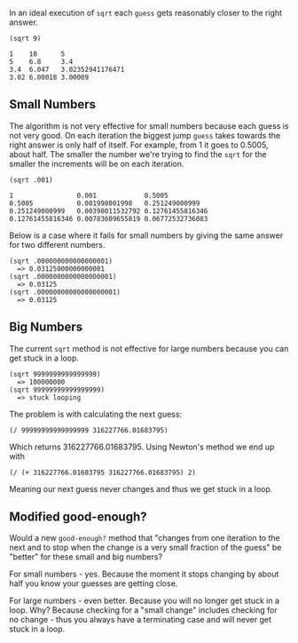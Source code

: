 In an ideal execution of `sqrt` each `guess` gets reasonably closer to the
right answer.

```
(sqrt 9)

1    10      5
5    6.8     3.4
3.4  6.047   3.02352941176471
3.02 6.00018 3.00009
```

## Small Numbers

The algorithm is not very effective for small numbers because each guess
is not very good. On each iteration the biggest jump `guess` takes towards
the right answer is only half of itself. For example, from 1
it goes to 0.5005, about half. The smaller the number we're trying to find
the `sqrt` for the smaller the increments will be on each iteration.

```
(sqrt .001)

1                0.001            0.5005
0.5005           0.001998001998   0.251249000999
0.251249000999   0.00398011532792 0.12761455816346
0.12761455816346 0.00783609655819 0.06772532736083
```

Below is a case where it fails for small numbers by giving the same
answer for two different numbers.

```
(sqrt .000000000000000001)
  => 0.03125000000000001
(sqrt .0000000000000000001)
  => 0.03125
(sqrt .00000000000000000001)
  => 0.03125
```

## Big Numbers

The current `sqrt` method is not effective for large numbers because you can
get stuck in a loop.

```
(sqrt 9999999999999999)
  => 100000000
(sqrt 99999999999999999)
  => stuck looping
```

The problem is with calculating the next guess:

```
(/ 99999999999999999 316227766.01683795)
```

Which returns 316227766.01683795. Using Newton's method we end up with

```
(/ (+ 316227766.01683795 316227766.01683795) 2)
```

Meaning our next guess never changes and thus we get stuck in a loop.

## Modified good-enough?

Would a new `good-enough?` method that "changes from one iteration to the
next and to stop when the change is a very small fraction of the guess" be
"better" for these small and big numbers?

For small numbers - yes. Because the moment it stops changing by about half
you know your guesses are getting close.

For large numbers - even better. Because you will no longer get stuck in a
loop. Why? Because checking for a "small change" includes checking for no
change - thus you always have a terminating case and will never get stuck
in a loop.
